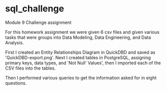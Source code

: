 # sql_challenge
Module 9 Challenge assignment

For this homework assignment we were given 6 csv files and given various tasks that were groups into Data Modeling, Data Engineering, and Data Analysis. 

First I created an Entity Relationships Diagram in QuickDBD and saved as 'QuickDBD-export.png'. Next I created tables in PostgreSQL, assigning primary keys, data types, and 'Not Null' Values', then I imported each of the CSV files into the tables. 

Then I performed various queries to get the information asked for in eight questions. 
